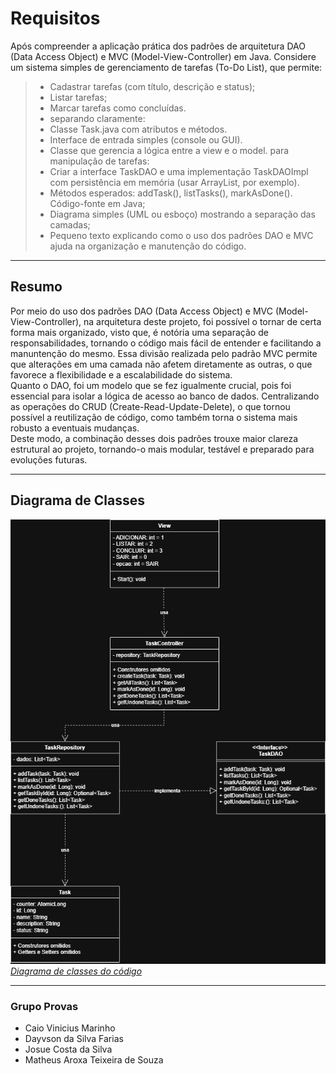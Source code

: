 # Requisitos

Após compreender a aplicação prática dos padrões de arquitetura DAO (Data Access Object) e MVC (Model-View-Controller) em Java.
Considere um sistema simples de gerenciamento de tarefas (To-Do List), que permite:

> - Cadastrar tarefas (com título, descrição e status);  
> - Listar tarefas;  
> - Marcar tarefas como concluídas.
> - separando claramente:
> - Classe Task.java com atributos e métodos.
> - Interface de entrada simples (console ou GUI).
> - Classe que gerencia a lógica entre a view e o model. para manipulação de tarefas:
> - Criar a interface TaskDAO e uma implementação TaskDAOImpl com persistência em memória (usar ArrayList, por exemplo).
> - Métodos esperados: addTask(), listTasks(), markAsDone().
> Código-fonte em Java;
> - Diagrama simples (UML ou esboço) mostrando a separação das camadas;
> - Pequeno texto explicando como o uso dos padrões DAO e MVC ajuda na organização e manutenção do código.

---
## Resumo
<p>Por meio do uso dos padrões DAO (Data Access Object) e MVC (Model-View-Controller), na arquitetura deste projeto, foi possível o tornar de certa forma mais organizado, visto que, é notória uma separação de responsabilidades, tornando o código mais fácil de entender e facilitando a manuntenção do mesmo. Essa divisão realizada pelo padrão MVC permite que alterações em uma camada não afetem diretamente as outras, o que favorece a flexibilidade e a escalabilidade do sistema.<br>
Quanto o DAO, foi um modelo que se fez igualmente crucial, pois foi essencial para isolar a lógica de acesso ao banco de dados. Centralizando as operações do CRUD (Create-Read-Update-Delete), o que tornou possível a reutilização de código, como também torna o sistema mais robusto a eventuais mudanças.<br>
Deste modo, a combinação desses dois padrões trouxe maior clareza estrutural ao projeto, tornando-o mais modular, testável e preparado para evoluções futuras.

---
## Diagrama de Classes 

![alt text](<UML.drawio.png>)  
 [_Diagrama de classes do código_](https://app.diagrams.net/?splash=0#G12dSaowZg8tLPew6c92YOc4NNV4Wk3co4#%7B%22pageId%22%3A%22RZpE8nyr-ppUinjQtbNc%22%7D "link para o draw.io")
 
---
### Grupo Provas

- Caio Vinicius Marinho
- Dayvson da Silva Farias
- Josue Costa da Silva
- Matheus Aroxa Teixeira de Souza
